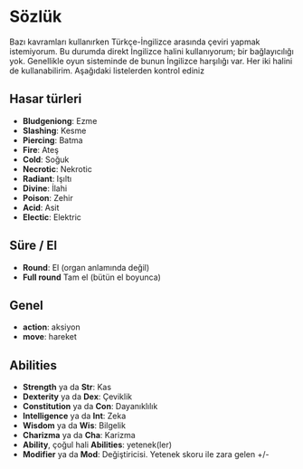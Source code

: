 # Sözlük
Bazı kavramları kullanırken Türkçe-İngilizce arasında çeviri yapmak istemiyorum. Bu durumda direkt İngilizce halini kullanıyorum; bir bağlayıcılığı yok. Genellikle oyun sisteminde de bunun İngilizce harşılığı var. Her iki halini de kullanabilirim. Aşağıdaki listelerden kontrol ediniz

## Hasar türleri
- **Bludgeniong**: Ezme
- **Slashing**: Kesme
- **Piercing**: Batma
- **Fire**: Ateş
- **Cold**: Soğuk
- **Necrotic**: Nekrotic
- **Radiant**: Işıltı
- **Divine**: İlahi
- **Poison**: Zehir
- **Acid**: Asit
- **Electic**: Elektric

## Süre / El
- **Round**: El (organ anlamında değil)
- **Full round** Tam el (bütün el boyunca)


## Genel
- **action**: aksiyon
- **move**: hareket


## Abilities
- **Strength** ya da **Str**: Kas
- **Dexterity** ya da **Dex**: Çeviklik
- **Constitution** ya da **Con**: Dayanıklılık
- **Intelligence** ya da **Int**: Zeka
- **Wisdom** ya da **Wis**: Bilgelik
- **Charizma** ya da **Cha**: Karizma
- **Ability**, çoğul hali **Abilities**: yetenek(ler)
- **Modifier** ya da **Mod**: Değiştiricisi. Yetenek skoru ile zara gelen +/-
